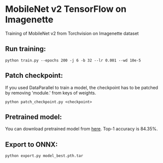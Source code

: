 # MobileNet v2 TensorFlow on Imagenette
Training of MobileNet v2 from Torchvision on Imagenette dataset

## Run training:
```
python train.py --epochs 200 -j 6 -b 32 --lr 0.001 --wd 10e-5
```

## Patch checkpoint:
If you used DataParallel to train a model, the checkpoint has to be patched by removing 'module.' from keys of weights.
```
python patch_checkpoint.py <checkpoint>
```

## Pretrained model:
You can download pretrained model from [here](https://huggingface.co/alexsu52/mobilenet_v2_imagenette). Top-1 accuracy is 84.35%.

## Export to ONNX:
```
python export.py model_best.pth.tar
```
